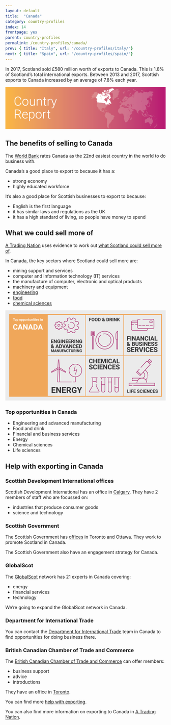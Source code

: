 ```yaml
---
layout: default
title:  "Canada"
category: country-profiles
index: 14
frontpage: yes
parent: country-profiles
permalink: /country-profiles/canada/
prev: { title: "Italy", url: "/country-profiles/italy/"}
next: { title: "Spain", url: "/country-profiles/spain/"}
---
```


<p class="leader">
In 2017, Scotland sold £580 million worth of exports to Canada. This is 1.8% of Scotland’s total international exports. Between 2013 and 2017, Scottish exports to Canada increased by an average of 7.8% each year.</p>

![An image of Canada outlined on a map](/assets/images/country_maps/15-canada.png)

## The benefits of selling to Canada
The [World Bank](http://www.doingbusiness.org/en/rankings) rates Canada as the 22nd easiest country in the world to do business with.

Canada’s a good place to export to because it has a:

* strong economy
* highly educated workforce

It’s also a good place for Scottish businesses to export to because:

* English is the first language
* it has similar laws and regulations as the UK
* it has a high standard of living, so people have money to spend

## What we could sell more of
[A Trading Nation](https://www.gov.scot/publications/scotland-a-trading-nation/) uses evidence to work out [what Scotland could sell more of](/what-we-could-sell-more-of/).

In Canada, the key sectors where Scotland could sell more are:

* mining support and services
* computer and information technology (IT) services
* the manufacture of computer, electronic and optical products
* machinery and equipment
* [engineering](/sectors/engineering-and-advanced-manufacturing/)
* [food](/sectors/food-and-drink/)
* [chemical sciences](/sectors/life-and-chemical-sciences/)

![An infographic of top opportunities in Canada](/assets/images/country_infographics/14-canada-top-opportunities.png)

<div class="hidden . visually-hidden">
<h3>Top opportunities in Canada</h3>
<ul>
<li>Engineering and advanced manufacturing</li>
<li>Food and drink</li>
<li>Financial and business services</li>
<li>Energy</li>
<li>Chemical sciences</li>
<li>Life sciences</li>
</ul>
</div>

## Help with exporting in Canada

### Scottish Development International offices
Scottish Development International has an office in [Calgary](https://www.sdi.co.uk/about-sdi/global-offices/americas/canada-calgary). They have 2 members of staff who are focussed on:

* industries that produce consumer goods
* science and technology

### Scottish Government
The Scottish Government has [offices](https://www.gov.scot/policies/international-relations/international-offices/) in Toronto and Ottawa. They work to promote Scotland in Canada.

The Scottish Government also have an engagement strategy for Canada.

### GlobalScot
The [GlobalScot](https://www.globalscot.com/) network has 21 experts in Canada covering:

* energy
* financial services
* technology

We’re going to expand the GlobalScot network in Canada.


### Department for International Trade
You can contact the [Department for International Trade](https://www.gov.uk/world/organisations/department-for-international-trade-canada#contact-us) team in Canada to find opportunities for doing business there.  


### British Canadian Chamber of Trade and Commerce
The [British Canadian Chamber of Trade and Commerce](https://www.britishcanadianchamber.com/) can offer members:

* business support
* advice
* introductions

They have an office in [Toronto](https://www.britishcanadianchamber.com/business-services).

You can find more [help with exporting](/help-for-businesses/).

You can also find more information on exporting to Canada in [A Trading Nation](https://www.gov.scot/publications/scotland-a-trading-nation/).
